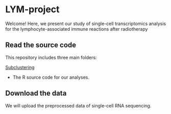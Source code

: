 # LYM-project

Welcome! Here, we present our study of single-cell transcriptomics analysis for the lymphocyte-associated immune reactions after radiotherapy



## Read the source code

This repository includes three main folders:

[Subclustering](https://github.com/shusakai/LYM-project/blob/main/code/1.subclustering.R)

- The R source code for our analyses.



## Download the data

We will upload the preprocessed data of single-cell RNA sequencing.
